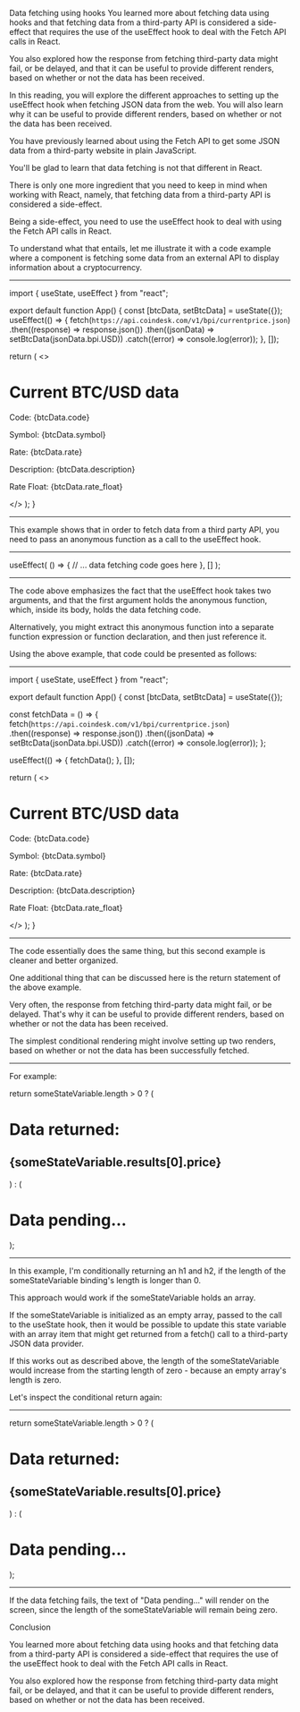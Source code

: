 Data fetching using hooks
You learned more about fetching data using hooks and that fetching data from a third-party API is considered a side-effect that requires the use of the useEffect hook to deal with the Fetch API calls in React.

You also explored how the response from fetching third-party data might fail, or be delayed, and that it can be useful to provide different renders, based on whether or not the data has been received.

In this reading, you will explore the different approaches to setting up the useEffect hook when fetching JSON data from the web. You will also learn why it can be useful to provide different renders, based on whether or not the data has been received.

You have previously learned about using the Fetch API to get some JSON data from a third-party website in plain JavaScript.

You'll be glad to learn that data fetching is not that different in React.

There is only one more ingredient that you need to keep in mind when working with React, namely, that fetching data from a third-party API is considered a side-effect.

Being a side-effect, you need to use the useEffect hook to deal with using the Fetch API calls in React.

To understand what that entails, let me illustrate it with a code example where a component is fetching some data from an external API to display information about a cryptocurrency.

****
import { useState, useEffect } from "react"; 
 
export default function App() { 
  const [btcData, setBtcData] = useState({}); 
  useEffect(() => { 
    fetch(`https://api.coindesk.com/v1/bpi/currentprice.json`) 
      .then((response) => response.json()) 
      .then((jsonData) => setBtcData(jsonData.bpi.USD)) 
      .catch((error) => console.log(error)); 
  }, []); 
 
  return ( 
    <> 
      <h1>Current BTC/USD data</h1> 
      <p>Code: {btcData.code}</p> 
      <p>Symbol: {btcData.symbol}</p> 
      <p>Rate: {btcData.rate}</p> 
      <p>Description: {btcData.description}</p> 
      <p>Rate Float: {btcData.rate_float}</p> 
    </> 
  ); 
} 
****

This example shows that in order to fetch data from a third party API, you need to pass an anonymous function as a call to the useEffect hook.

****
useEffect( 
    () => { 
        // ... data fetching code goes here 
    }, 
    [] 
); 
****

The code above emphasizes the fact that the useEffect hook takes two arguments, and that the first argument holds the anonymous function, which, inside its body, holds the data fetching code.

Alternatively, you might extract this anonymous function into a separate function expression or function declaration, and then just reference it.

Using the above example, that code could be presented as follows:

****
import { useState, useEffect } from "react"; 
 
export default function App() { 
  const [btcData, setBtcData] = useState({}); 
 
  const fetchData = () => { 
    fetch(`https://api.coindesk.com/v1/bpi/currentprice.json`) 
      .then((response) => response.json()) 
      .then((jsonData) => setBtcData(jsonData.bpi.USD)) 
      .catch((error) => console.log(error)); 
  }; 
 
  useEffect(() => { 
    fetchData(); 
  }, []); 
 
  return ( 
    <> 
      <h1>Current BTC/USD data</h1> 
      <p>Code: {btcData.code}</p> 
      <p>Symbol: {btcData.symbol}</p> 
      <p>Rate: {btcData.rate}</p> 
      <p>Description: {btcData.description}</p> 
      <p>Rate Float: {btcData.rate_float}</p> 
    </> 
  ); 
} 
****

The code essentially does the same thing, but this second example is cleaner and better organized.

One additional thing that can be discussed here is the return statement of the above example.

Very often, the response from fetching third-party data might fail, or be delayed. That's why it can be useful to provide different renders, based on whether or not the data has been received.

The simplest conditional rendering might involve setting up two renders, based on whether or not the data has been successfully fetched.

****
For example:

 return someStateVariable.length > 0 ? ( 
    <div> 
      <h1>Data returned:</h1> 
      <h2>{someStateVariable.results[0].price}</h2> 
    </div> 
  ) : ( 
    <h1>Data pending...</h1> 
  ); 
****

In this example, I'm conditionally returning an h1 and h2, if the length of the someStateVariable binding's length is longer than 0.

This approach would work if the someStateVariable holds an array.

If the someStateVariable is initialized as an empty array, passed to the call to the useState hook, then it would be possible to update this state variable with an array item that might get returned from a fetch() call to a third-party JSON data provider.

If this works out as described above, the length of the someStateVariable would increase from the starting length of zero - because an empty array's length is zero.

Let's inspect the conditional return again:

****
 return someStateVariable.length > 0 ? ( 
    <div> 
      <h1>Data returned:</h1> 
      <h2>{someStateVariable.results[0].price}</h2> 
    </div> 
  ) : ( 
    <h1>Data pending...</h1> 
  ); 
****

If the data fetching fails, the text of "Data pending..." will render on the screen, since the length of the someStateVariable will remain being zero.

Conclusion

You learned more about fetching data using hooks and that fetching data from a third-party API is considered a side-effect that requires the use of the useEffect hook to deal with the Fetch API calls in React.

You also explored how the response from fetching third-party data might fail, or be delayed, and that it can be useful to provide different renders, based on whether or not the data has been received.